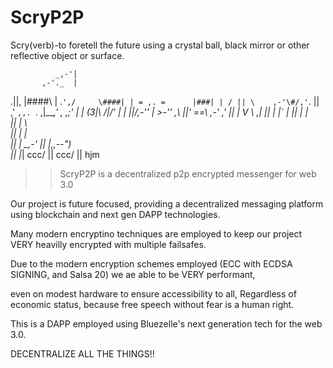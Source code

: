 # ScryP2P
Scry(verb)-to foretell the future using a crystal ball, black mirror or other reflective object or surface.

              _,-'|
           ,-'._  |
 .||,      |####\ |
\.`',/     \####| |
= ,. =      |###| |
/ || \    ,-'\#/,'`.
  ||     ,'   `,,. `.
  ,|____,' , ,;' \| |
 (3|\    _/|/'   _| |
  ||/,-''  | >-'' _,\\
  ||'      ==\ ,-'  ,'
  ||       |  V \ ,|
  ||       |    |` |
  ||       |    |   \
  ||       |    \    \
  ||       |     |    \
  ||       |      \_,-'
  ||       |___,,--")_\
  ||         |_|   ccc/
  ||        ccc/
  ||                hjm

>>ScryP2P is a decentralized p2p encrypted messenger for web 3.0

Our project is future focused, providing a decentralized messaging platform using blockchain and next gen DAPP technologies.

Many modern encryptino techniques are employed to keep our project VERY heavilly encrypted with multiple failsafes.

Due to the modern encryption schemes employed (ECC with ECDSA SIGNING, and Salsa 20) we ae able to be VERY performant, 

even on modest hardware to ensure accessibility to all, Regardless of economic status, because free speech without fear is a human right.

This is a DAPP employed using Bluezelle's next generation tech for the web 3.0. 

DECENTRALIZE ALL THE THINGS!!
